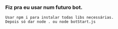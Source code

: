 ### Fiz pra eu usar num futuro bot.

```
Usar npm i para instalar todas libs necessárias.
Depois só dar node . ou node botStart.js
```
